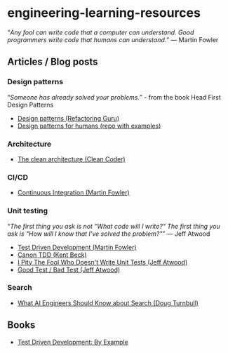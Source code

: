 # engineering-learning-resources

“_Any fool can write code that a computer can understand. Good programmers write code that humans can understand._”
― Martin Fowler

## Articles / Blog posts

### Design patterns
“_Someone has already solved your problems._” - from the book Head First Design Patterns

- [Design patterns (Refactoring Guru)](https://refactoring.guru/design-patterns)
- [Design patterns for humans (repo with examples)](https://github.com/kamranahmedse/design-patterns-for-humans?tab=readme-ov-file#-observer)

### Architecture
- [The clean architecture (Clean Coder)](https://blog.cleancoder.com/uncle-bob/2012/08/13/the-clean-architecture.html)

### CI/CD
- [Continuous Integration (Martin Fowler)](https://martinfowler.com/articles/continuousIntegration.html)

### Unit testing
“_The first thing you ask is not "What code will I write?" The first thing you ask is "How will I know that I've solved the problem?"_”
― Jeff Atwood

- [Test Driven Development (Martin Fowler)](https://martinfowler.com/bliki/TestDrivenDevelopment.html#:~:text=Test%2DDriven%20Development%20(TDD),functionality%20you%20want%20to%20add.)
- [Canon TDD (Kent Beck)](https://tidyfirst.substack.com/p/canon-tdd)
- [I Pity The Fool Who Doesn't Write Unit Tests (Jeff Atwood)](https://blog.codinghorror.com/i-pity-the-fool-who-doesnt-write-unit-tests/)
- [Good Test / Bad Test (Jeff Atwood)](https://blog.codinghorror.com/good-test-bad-test/)

### Search
- [What AI Engineers Should Know about Search (Doug Turnbull)](https://softwaredoug.com/blog/2024/06/25/what-ai-engineers-need-to-know-search)

## Books
- [Test Driven Development: By Example](https://www.amazon.de/-/en/Test-Driven-Development-Example-Signature/dp/0321146530)
